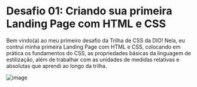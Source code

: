 # Desafio 01: Criando sua primeira Landing Page com HTML e CSS

Bem vindo(a) ao meu primeiro desafio da Trilha de CSS da DIO! Nela, eu contrui minha primeira Landing Page com HTML e CSS, colocando em prática os fundamentos do CSS,
as propriedades básicas da linguagem de estilização, além de trabalhar com as unidades de medidas relativas e absolutas que aprendi ao longo da trilha.

![image](https://user-images.githubusercontent.com/55519539/183538055-6cce606c-7d1d-4d15-a4be-ffeb5b37c956.png)
